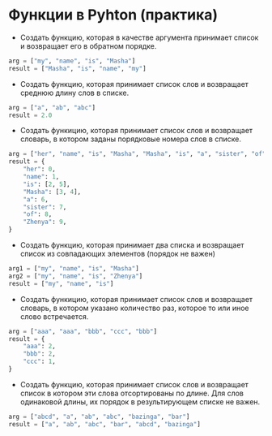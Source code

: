 # Функции в Pyhton (практика)

- Создать функцию, которая в качестве аргумента принимает список и возвращает его в обратном порядке.
```python
arg = ["my", "name", "is", "Masha"]
result = ["Masha", "is", "name", "my"]
```

- Создать функцию, которая принимает список слов и возвращает среднюю длину слов в списке.
```python
arg = ["a", "ab", "abc"]
result = 2.0
```

- Создать функицию, которая принимает список слов и возвращает словарь, в котором заданы порядковые номера слов в списке.
```python
arg = ["her", "name", "is", "Masha", "Masha", "is", "a", "sister", "of", "Zhenya"]
result = {
    "her": 0,
    "name": 1,
    "is": [2, 5],
    "Masha": [3, 4],
    "a": 6,
    "sister": 7,
    "of": 8,
    "Zhenya": 9,
}
```

- Создать функцию, которая принимает два списка и возвращает список из совпадающих элементов (порядок не важен)
```python
arg1 = ["my", "name", "is", "Masha"]
arg2 = ["my", "name", "is", "Zhenya"]
result = ["my", "name", "is"]
```

- Создать функицию, которая принимает список слов и возвращает словарь, в котором указано количество раз, которое то или иное слово встречается.
```python
arg = ["aaa", "aaa", "bbb", "ccc", "bbb"]
result = {
    "aaa": 2,
    "bbb": 2,
    "ccc": 1,
}
```

- Создать функцию, которая принимает список слов и возвращает список в котором эти слова отсортированы по длине. Для слов одинаковой длины, их порядок в результирующем списке не важен.
```python
arg = ["abcd", "a", "ab", "abc", "bazinga", "bar"]
result = ["a", "ab", "abc", "bar", "abcd", "bazinga"]
```
